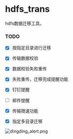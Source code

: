 # hdfs_trans
hdfs数据迁移工具。

### TODO
- [x] 按指定目录进行迁移
- [x] 传输数据校验
- [x] 数据校验失败重传
- [x] 失败重传，迁移完成提醒功能
- [x] 钉钉提醒
- [ ] 邮件提醒
- [x] 传输限速功能
- [x] 指定多目录迁移


![dingding_alert.png](https://uploads.hyperxu.com/1520997532769.png)

